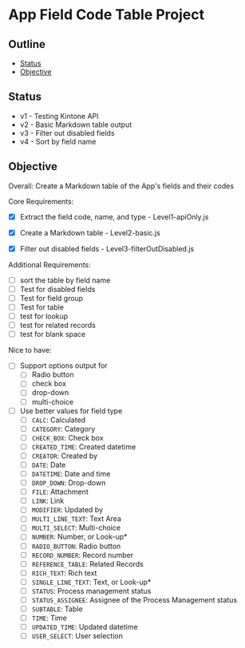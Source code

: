 # App Field Code Table Project


## Outline <!-- omit in toc -->

* [Status](#status)
* [Objective](#objective)


## Status

* v1 - Testing Kintone API
* v2 - Basic Markdown table output
* v3 - Filter out disabled fields
* v4 - Sort by field name


## Objective

Overall: Create a Markdown table of the App's fields and their codes

Core Requirements:
* [x] Extract the field code, name, and type - Level1-apiOnly.js
* [x] Create a Markdown table - Level2-basic.js
* [x] Filter out disabled fields - Level3-filterOutDisabled.js


Additional Requirements:
* [ ] sort the table by field name
* [ ] Test for disabled fields
* [ ] Test for field group
* [ ] Test for table
* [ ] test for lookup
* [ ] test for related records
* [ ] test for blank space

Nice to have:
* [ ] Support options output for
  * [ ] Radio button
  * [ ] check box
  * [ ] drop-down
  * [ ] multi-choice
* [ ] Use better values for field type
  * [ ] `CALC`: Calculated
  * [ ] `CATEGORY`: Category
  * [ ] `CHECK_BOX`: Check box
  * [ ] `CREATED_TIME`: Created datetime
  * [ ] `CREATOR`: Created by
  * [ ] `DATE`: Date
  * [ ] `DATETIME`: Date and time
  * [ ] `DROP_DOWN`: Drop-down
  * [ ] `FILE`: Attachment
  * [ ] `LINK`: Link
  * [ ] `MODIFIER`: Updated by
  * [ ] `MULTI_LINE_TEXT`: Text Area
  * [ ] `MULTI_SELECT`: Multi-choice
  * [ ] `NUMBER`: Number, or Look-up*
  * [ ] `RADIO_BUTTON`: Radio button
  * [ ] `RECORD_NUMBER`: Record number
  * [ ] `REFERENCE_TABLE`: Related Records
  * [ ] `RICH_TEXT`: Rich text
  * [ ] `SINGLE_LINE_TEXT`: Text, or Look-up*
  * [ ] `STATUS`: Process management status
  * [ ] `STATUS_ASSIGNEE`: Assignee of the Process Management status
  * [ ] `SUBTABLE`: Table
  * [ ] `TIME`: Time
  * [ ] `UPDATED_TIME`: Updated datetime
  * [ ] `USER_SELECT`: User selection

